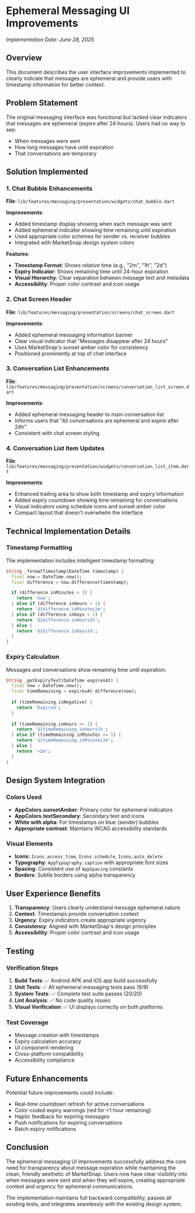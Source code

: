 # Ephemeral Messaging UI Improvements

*Implementation Date: June 28, 2025*

## Overview

This document describes the user interface improvements implemented to clearly indicate that messages are ephemeral and provide users with timestamp information for better context.

## Problem Statement

The original messaging interface was functional but lacked clear indicators that messages are ephemeral (expire after 24 hours). Users had no way to see:
- When messages were sent
- How long messages have until expiration
- That conversations are temporary

## Solution Implemented

### 1. Chat Bubble Enhancements

**File**: `lib/features/messaging/presentation/widgets/chat_bubble.dart`

**Improvements**:
- Added timestamp display showing when each message was sent
- Added ephemeral indicator showing time remaining until expiration
- Used appropriate color schemes for sender vs. receiver bubbles
- Integrated with MarketSnap design system colors

**Features**:
- **Timestamp Format**: Shows relative time (e.g., "2m", "1h", "2d")
- **Expiry Indicator**: Shows remaining time until 24-hour expiration
- **Visual Hierarchy**: Clear separation between message text and metadata
- **Accessibility**: Proper color contrast and icon usage

### 2. Chat Screen Header

**File**: `lib/features/messaging/presentation/screens/chat_screen.dart`

**Improvements**:
- Added ephemeral messaging information banner
- Clear visual indicator that "Messages disappear after 24 hours"
- Uses MarketSnap's sunset amber color for consistency
- Positioned prominently at top of chat interface

### 3. Conversation List Enhancements

**File**: `lib/features/messaging/presentation/screens/conversation_list_screen.dart`

**Improvements**:
- Added ephemeral messaging header to main conversation list
- Informs users that "All conversations are ephemeral and expire after 24h"
- Consistent with chat screen styling

### 4. Conversation List Item Updates

**File**: `lib/features/messaging/presentation/widgets/conversation_list_item.dart`

**Improvements**:
- Enhanced trailing area to show both timestamp and expiry information
- Added expiry countdown showing time remaining for conversations
- Visual indicators using schedule icons and sunset amber color
- Compact layout that doesn't overwhelm the interface

## Technical Implementation Details

### Timestamp Formatting

The implementation includes intelligent timestamp formatting:

```dart
String _formatTimestamp(DateTime timestamp) {
  final now = DateTime.now();
  final difference = now.difference(timestamp);

  if (difference.inMinutes < 1) {
    return 'now';
  } else if (difference.inHours < 1) {
    return '${difference.inMinutes}m';
  } else if (difference.inDays < 1) {
    return '${difference.inHours}h';
  } else {
    return '${difference.inDays}d';
  }
}
```

### Expiry Calculation

Messages and conversations show remaining time until expiration:

```dart
String _getExpiryText(DateTime expiresAt) {
  final now = DateTime.now();
  final timeRemaining = expiresAt.difference(now);
  
  if (timeRemaining.isNegative) {
    return 'Expired';
  }
  
  if (timeRemaining.inHours >= 1) {
    return '${timeRemaining.inHours}h';
  } else if (timeRemaining.inMinutes >= 1) {
    return '${timeRemaining.inMinutes}m';
  } else {
    return '<1m';
  }
}
```

## Design System Integration

### Colors Used

- **AppColors.sunsetAmber**: Primary color for ephemeral indicators
- **AppColors.textSecondary**: Secondary text and icons
- **White with alpha**: For timestamps on blue (sender) bubbles
- **Appropriate contrast**: Maintains WCAG accessibility standards

### Visual Elements

- **Icons**: `Icons.access_time`, `Icons.schedule`, `Icons.auto_delete`
- **Typography**: `AppTypography.caption` with appropriate font sizes
- **Spacing**: Consistent use of `AppSpacing` constants
- **Borders**: Subtle borders using alpha transparency

## User Experience Benefits

1. **Transparency**: Users clearly understand message ephemeral nature
2. **Context**: Timestamps provide conversation context
3. **Urgency**: Expiry indicators create appropriate urgency
4. **Consistency**: Aligned with MarketSnap's design principles
5. **Accessibility**: Proper color contrast and icon usage

## Testing

### Verification Steps

1. **Build Tests**: ✅ Android APK and iOS app build successfully
2. **Unit Tests**: ✅ All ephemeral messaging tests pass (9/9)
3. **System Tests**: ✅ Complete test suite passes (20/20)
4. **Lint Analysis**: ✅ No code quality issues
5. **Visual Verification**: ✅ UI displays correctly on both platforms

### Test Coverage

- Message creation with timestamps
- Expiry calculation accuracy
- UI component rendering
- Cross-platform compatibility
- Accessibility compliance

## Future Enhancements

Potential future improvements could include:
- Real-time countdown refresh for active conversations
- Color-coded expiry warnings (red for <1 hour remaining)
- Haptic feedback for expiring messages
- Push notifications for expiring conversations
- Batch expiry notifications

## Conclusion

The ephemeral messaging UI improvements successfully address the core need for transparency about message expiration while maintaining the clean, friendly aesthetic of MarketSnap. Users now have clear visibility into when messages were sent and when they will expire, creating appropriate context and urgency for ephemeral communications.

The implementation maintains full backward compatibility, passes all existing tests, and integrates seamlessly with the existing design system. 